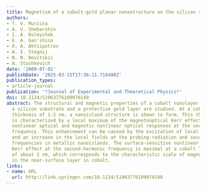 ```yaml
---
title: Magnetism of a cobalt-gold planar nanostructure on the silicon surface
authors:
- T. V. Murzina
- A. V. Shebarshin
- I. A. Kolmychek
- E. A. Gan'shina
- O. A. Aktsipetrov
- A. I. Stognij
- N. N. Novitskii
- A. Stashkevich
date: '2009-07-01'
publishDate: '2025-03-15T17:36:11.716490Z'
publication_types:
- article-journal
publication: '*Journal of Experimental and Theoretical Physics*'
doi: 10.1134/S1063776109070140
abstract: The structural and magnetic properties of a cobalt nanolayer placed between
  a silicon substrate and a protective gold layer are studied. At a cobalt layer mass
  thickness of 1-2 nm, a nanoisland structure is shown to form. This thickness range
  is characterized by a local maximum of the magnetooptical Kerr effect and enhanced
  nonlinear optical and magnetic nonlinear optical responses at the second-harmonic
  frequency. This enhancement can be caused by the excitation of local surface plasmons
  and an increase in the local fields at the probing-radiation and second-harmonic
  frequencies in metallic nanoislands. The surface-sensitive nonlinear magnetooptical
  Kerr effect at the second-harmonic frequency is maximal at a cobalt layer thickness
  of about 2 nm, which corresponds to the characteristic scale of magnetization formation
  in the near-surface layer in cobalt.
links:
- name: URL
  url: http://link.springer.com/10.1134/S1063776109070140
---
```

